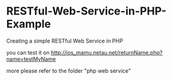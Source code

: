 # RESTful-Web-Service-in-PHP-Example
Creating a simple RESTful Web Service in PHP

you can test it on http://ios_mamu.netau.net/returnName.php?name=testMyName

more please refer to the folder "php web service"
